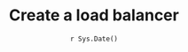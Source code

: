 ---
title: "Create a load balancer"
date: "`r Sys.Date()`"
weight: 2
chapter: false
pre: "<b> 3.2 </b>"
---